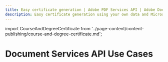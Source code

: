 ```yaml
---
title: Easy certificate generation | Adobe PDF Services API | Adobe Document Services
description: Easy certificate generation using your own data and Microsoft Word templates. Our PDF Services API helps you create, convert, OCR PDFs and more. Free 6-month trial. Learn more today.
---
```



import CourseAndDegreeCertificate from '../page-content/content-publishing/course-and-degree-certificate.md';


<Hero slots="heading" variant="fullwidth" theme="dark"  customLayout className="herobgImage"/>

# Document Services API Use Cases


<MenuWrapperComponent  slots="content"  repeat="1" theme="lightest"/>

<CourseAndDegreeCertificate />